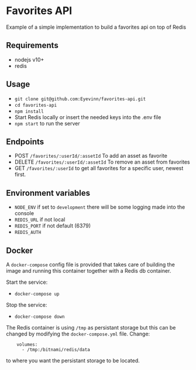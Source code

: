 # Favorites API

Example of a simple implementation to build a favorites api on top of Redis

## Requirements

- nodejs v10+
- redis

## Usage
- `git clone git@github.com:Eyevinn/favorites-api.git`
- `cd favorites-api`
- `npm install`
- Start Redis locally or insert the needed keys into the .env file
- `npm start` to run the server

## Endpoints

- POST `/favorites/:userId/:assetId` To add an asset as favorite
- DELETE `/favorites/:userId/:assetId` To remove an asset from favorites
- GET `/favorites/:userId` to get all favorites for a specific user, newest first.

## Environment variables

- `NODE_ENV` if set to `development` there will be some logging made into the console
- `REDIS_URL` if not local
- `REDIS_PORT` if not default (6379)
- `REDIS_AUTH`

## Docker

A `docker-compose` config file is provided that takes care of building the image and running this container together with a Redis db container.

Start the service:

- `docker-compose up`

Stop the service:

- `docker-compose down`

The Redis container is using `/tmp` as persistant storage but this can be changed by modifying the `docker-compose.yml` file. Change:

```
    volumes:
      - /tmp:/bitnami/redis/data
```

to where you want the persistant storage to be located.
